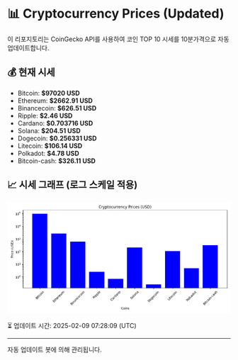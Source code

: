 
# 📊 Cryptocurrency Prices (Updated)

이 리포지토리는 CoinGecko API를 사용하여 코인 TOP 10 시세를 10분가격으로 자동 업데이트합니다.

## 💰 현재 시세
- Bitcoin: **$97020 USD**
- Ethereum: **$2662.91 USD**
- Binancecoin: **$626.51 USD**
- Ripple: **$2.46 USD**
- Cardano: **$0.703716 USD**
- Solana: **$204.51 USD**
- Dogecoin: **$0.256331 USD**
- Litecoin: **$106.14 USD**
- Polkadot: **$4.78 USD**
- Bitcoin-cash: **$326.11 USD**

## 📈 시세 그래프 (로그 스케일 적용)
![Crypto Prices](crypto_prices.png)

⏳ 업데이트 시간: 2025-02-09 07:28:09 (UTC)

---
자동 업데이트 봇에 의해 관리됩니다.
